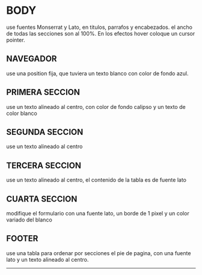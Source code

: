 # BODY
use fuentes Monserrat y Lato, en titulos, parrafos y encabezados.
el ancho de todas las secciones son al 100%. En los efectos hover coloque un cursor pointer.

## NAVEGADOR
use una position fija, que tuviera un texto blanco con color de fondo azul.

## PRIMERA SECCION
use un texto alineado al centro, con color de fondo calipso y un texto de color blanco

## SEGUNDA SECCION
use un texto alineado al centro

## TERCERA SECCION
use un texto alineado al centro, el contenido de la tabla es de fuente lato

## CUARTA SECCION
modifique el formulario con una fuente lato, un borde de 1 pixel y un color variado del blanco

## FOOTER
use una tabla para ordenar por secciones el pie de pagina, con una fuente lato y un texto alineado al centro.
***

